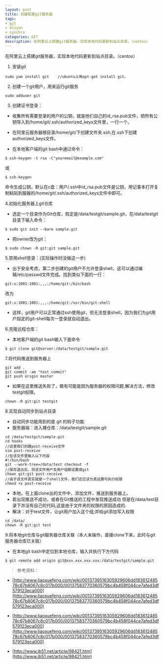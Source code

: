 ```yaml
---
layout: post
title: 创建配置git服务器
tags:
- git
- aliyun
- synchro
categories: GIT
description: 在阿里云上搭建git服务器，实现本地代码更新到站点目录。（centos）
---
```

在阿里云上搭建git服务器，实现本地代码更新到站点目录。（centos）



<!-- more -->
1. 安装git

```
sudo yum install git    //ubuntu上用apt-get install git。
```

2. 创建一个git用户，用来运行git服务
```
sudo adduser git
```
3. 创建证书登录：

- 收集所有需要登录的用户的公钥，就是他们自己的id_rsa.pub文件，把所有公钥导入到/home/git/.ssh/authorized_keys文件里，一行一个。

- 在阿里云服务器根目录/home/git/下创建文件夹.ssh,在.ssh下创建authorized_keys文件。

- 在本地客户端的git bash中通过命令：
```
$ ssh-keygen -t rsa -C"youremail@example.com"  
```
或
```
$ ssh-keygen
```
命令生成公钥，默认在c盘：用户/.ssh中id_rsa.pub文件是公钥，用记事本打开复制粘贴到服器的/home/git/.ssh/authorized_keys文件中即可。

4.初始化服务器上git仓库
- 选定一个目录作为Git仓库，假定是/data/testgit/sample.git，在/data/testgit目录下输入命令：
```
$ sudo git init --bare sample.git
```
- 把owner改为git：
```
$ sudo chown -R git:git sample.git
```


5.禁用shell登录：(实际操作时没做这一步)
- 出于安全考虑，第二步创建的git用户不允许登录shell，这可以通过编辑/etc/passwd文件完成。找到类似下面的一行：
```
git:x:1001:1001:,,,:/home/git:/bin/bash
```
改为
```
git:x:1001:1001:,,,:/home/git:/usr/bin/git-shell
```
- 这样，git用户可以正常通过ssh使用git，但无法登录shell，因为我们为git用户指定的git-shell每次一登录就自动退出。

6.克隆远程仓库：
- 本地客户端的git bash输入下面命令
```
$ git clone git@server:/data/testgit/sample.git
```

7.将代码推送到服务器上
```
git add .
git commit -am "test commit"
git push origin master
```
- 如果在这里推送失败了，极有可能是因为服务器的权限问题,解决方法，修改testgit权限。
```
chown -R git:git testgit
```

8.实现自动同步到站点目录
- 自动同步功能用到的是 git 的钩子功能
- 服务器端：进入裸仓库：/data/testgit/sample.git
```
cd /data/testgit/sample.git
cd hooks
//这里我们创建post-receive文件
vim post-receive
//在该文件里输入以下内容
#!/bin/bash
git --work-tree=/data/test checkout -f
//保存退出后，将该文件用户及用户组都设置成git
chown git:git post-receive
//由于该文件其实就是一个shell文件，我们还应该为其设置可执行权限
chmod +x post-receive
```
- 本地，在上面clone出的文件中，添加文件，推送到服务器上。
- 若出现推送不成功，或者在Git推送的工程中发现推送成功 但是在/data/test目录下并没有自己的代码,这是由于文件夹的权限的原因造成的.
- 解决：对于test文件，让git用户加入这个组;并给git添加写入权限
```
cd /data/
chown -R git:git test
```

9.将本地git仓库与git服务器仓库关联（本人未操作，直接clone下来，此时与git服务器仓库已关联）
- 在本地git bash中定位到本地仓库，输入并执行下方代码 
```
$ git remote add origin git@xxx.xxx.xxx.xxx:/data/testgit/sample.git
```

> 参考资料：

- [http://www.liaoxuefeng.com/wiki/0013739516305929606dd18361248578c67b8067c8c017b000/00137583770360579bc4b458f044ce7afed3df579123eca000](http://www.liaoxuefeng.com/wiki/0013739516305929606dd18361248578c67b8067c8c017b000/00137583770360579bc4b458f044ce7afed3df579123eca000)
 
- [http://www.liaoxuefeng.com/wiki/0013739516305929606dd18361248578c67b8067c8c017b000/00137583770360579bc4b458f044ce7afed3df579123eca000](http://www.liaoxuefeng.com/wiki/0013739516305929606dd18361248578c67b8067c8c017b000/00137583770360579bc4b458f044ce7afed3df579123eca000)

- [http://www.jb51.net/article/98421.htm](http://www.jb51.net/article/98421.htm)


